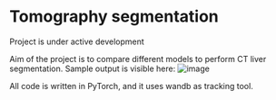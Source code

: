 # Tomography segmentation

Project is under active development

Aim of the project is to compare different models to perform CT liver segmentation. Sample output is visible here:
![image](https://user-images.githubusercontent.com/53475125/223480183-f7baf719-5ad3-43cf-8a37-2abeca30c540.png)

All code is written in PyTorch, and it uses wandb as tracking tool.
